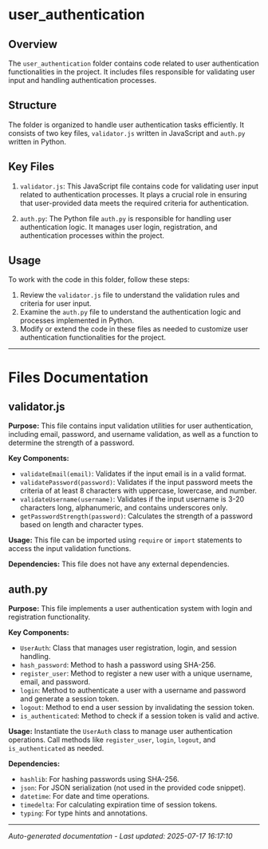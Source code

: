 # user_authentication

## Overview
The `user_authentication` folder contains code related to user authentication functionalities in the project. It includes files responsible for validating user input and handling authentication processes.

## Structure
The folder is organized to handle user authentication tasks efficiently. It consists of two key files, `validator.js` written in JavaScript and `auth.py` written in Python.

## Key Files
1. `validator.js`: This JavaScript file contains code for validating user input related to authentication processes. It plays a crucial role in ensuring that user-provided data meets the required criteria for authentication.
   
2. `auth.py`: The Python file `auth.py` is responsible for handling user authentication logic. It manages user login, registration, and authentication processes within the project.

## Usage
To work with the code in this folder, follow these steps:
1. Review the `validator.js` file to understand the validation rules and criteria for user input.
2. Examine the `auth.py` file to understand the authentication logic and processes implemented in Python.
3. Modify or extend the code in these files as needed to customize user authentication functionalities for the project.

---

# Files Documentation

## validator.js

**Purpose:** This file contains input validation utilities for user authentication, including email, password, and username validation, as well as a function to determine the strength of a password.

**Key Components:**
- `validateEmail(email)`: Validates if the input email is in a valid format.
- `validatePassword(password)`: Validates if the input password meets the criteria of at least 8 characters with uppercase, lowercase, and number.
- `validateUsername(username)`: Validates if the input username is 3-20 characters long, alphanumeric, and contains underscores only.
- `getPasswordStrength(password)`: Calculates the strength of a password based on length and character types.

**Usage:** This file can be imported using `require` or `import` statements to access the input validation functions.

**Dependencies:** This file does not have any external dependencies.

## auth.py

**Purpose:** This file implements a user authentication system with login and registration functionality.

**Key Components:**
- `UserAuth`: Class that manages user registration, login, and session handling.
- `hash_password`: Method to hash a password using SHA-256.
- `register_user`: Method to register a new user with a unique username, email, and password.
- `login`: Method to authenticate a user with a username and password and generate a session token.
- `logout`: Method to end a user session by invalidating the session token.
- `is_authenticated`: Method to check if a session token is valid and active.

**Usage:** Instantiate the `UserAuth` class to manage user authentication operations. Call methods like `register_user`, `login`, `logout`, and `is_authenticated` as needed.

**Dependencies:** 
- `hashlib`: For hashing passwords using SHA-256.
- `json`: For JSON serialization (not used in the provided code snippet).
- `datetime`: For date and time operations.
- `timedelta`: For calculating expiration time of session tokens.
- `typing`: For type hints and annotations.

---
*Auto-generated documentation - Last updated: 2025-07-17 16:17:10*

